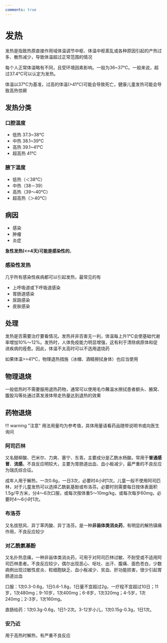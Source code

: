 ```yaml
---
comments: true
---
```


# 发热

发热是指致热原直接作用域体温调节中枢、体温中枢紊乱或各种原因引起的产热过多、散热减少，导致体温超过正常范围的情况

每个人正常体温略有不同，且受环境因素影响。一般为36~37℃。一般来说，超过37.4℃可以认定为发热。

体温以37°C为基准，过高的体温(>41℃)可能会导致死亡，健康儿童发热可能会导致高热惊厥

## 发热分类

### 口腔温度

- 低热 37.3~38℃
- 中热 38.1~39℃
- 高热 39.1~41℃
- 超高热 41℃

### 腋下温度

- 低热（＜38℃）
- 中热（38－39）
- 高热（39～40℃）
- 超高热（＞40℃）

## 病因

- 感染
- 肿瘤
- 炎症

**急性发热(<=4天)可能是感染性的**。

### 感染性发热

几乎所有感染性疾病都可以引起发热，最常见的有

- 上呼吸道或下呼吸道感染
- 胃肠道感染
- 尿路感染
- 皮肤感染

## 处理

发热是否需要治疗要看情况。发热并非百害无一利，体温每上升1°C会使基础代谢率增加10%～12%。发热时，人体免疫能力明显增强，这有利于清除病原体和促进疾病的痊愈。因此，体温不太高时可以不选用退烧药

如果体温>=41℃，物理退热措施（冰帽、酒精擦拭身体）也应当使用

## 物理退烧

一般低热时不需要服用退热药物，通常可以使用毛巾蘸温水擦拭患者额头、腋窝、腹股沟等处通过蒸发液体带走热量达到退热的效果

## 药物退烧

!!! warning "注意"
    用法用量均为参考值，具体用量请看药品随带说明书或向医生询问

### 阿司匹林

又名醋柳酸、巴米尔、力爽、塞宁、东青。主要成分是乙酰水杨酸。常用于**普通感冒**、**流感**。不良反应明较大，主要为胃肠道出血、血小板减少，最严重的不良反应为瑞氏综合征。

成年人用于解热，一次0.6g，一日3次，必要时4小时1次。儿童一般不使用阿司匹林，对于儿童发热可以选择乙酰氨基酚或布洛芬。必要时则需要每日按体表面积1.5g/平方米，分4～6次口服，或每次按体重5～10mg/kg，或每次每岁60mg，必要时4～6小时1次。

### 布洛芬

又名拔怒风、异丁苯丙酸、异丁洛芬。是一种**非甾体类消炎药**，有明显的解热镇痛作用，不良反应较少

### 对乙酰氨基酚

又名扑热息痛，一种非甾体类消炎药，可用于对阿司匹林过敏、不耐受或不适用阿司匹林患者。不良反应较少，偶尔出现恶心、呕吐、出汗、腹痛、面色苍白，少数病例出现过敏性皮炎、粒细胞缺乏、血小板减少、贫血、肝功能损害，很少引起胃肠道出血

口服：1次0.3-0.6g，1日0.6-1.8g，1日量不宜超过2g，一疗程不宜超过10日；11岁，1次480mg；9-10岁，1次400mg；6-8岁，1次320mg；4-5岁，1次240mg；2-3岁，1次160mg。

直肠给药：1次0.3g-0.6g，1日1-2次。3-12岁小儿，1次0.15g-0.3g，1日1次。

### 安乃近

用于高热时解热，有严重不良反应